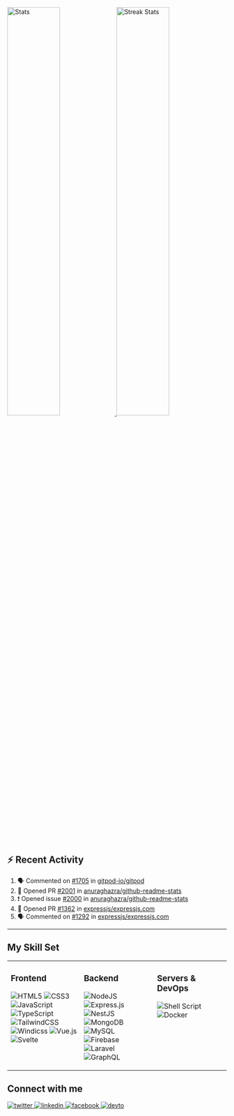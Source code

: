 <!--
## Full Stack Web & Javascript Developer

**I code for money, for my community, and for fun.**

<a href="https://www.github.com/mosaab-emam" target="_blank" style="display: inline-block;">
    <img src="https://komarev.com/ghpvc/?username=Mosaab-Emam&&style=for-the-badge" align="center" />
</a>
<a href="https://www.github.com/mosaab-emam" target="_blank" rel="noreferrer">
    <img align="center" src="https://img.shields.io/github/followers/mosaab-emam?logo=github&style=for-the-badge" />
</a>
<a href="https://www.buymeacoffee.com/mosaabemam" target="_blank" style="display: inline-block;">
    <img src="https://img.shields.io/badge/Donate-Buy%20Me%20A%20Coffee-orange.svg?style=for-the-badge&logo=buymeacoffee" align="center" />
</a>

<br />
<br />
-->
<div>
    <a href="https://github-readme-stats.vercel.app">
        <img width="49%" alt="Stats" src="https://github-readme-stats.vercel.app/api?&count_private=true&username=mosaab-emam&theme=onedark&custom_title=GitHub+Stats&hide_border=true" />
    </a>
    <a href="https://github-readme-streak-stats.herokuapp.com">
        <img width="49%" alt="Streak Stats" src="https://github-readme-streak-stats.herokuapp.com/?user=mosaab-emam&theme=onedark&hide_border=true"/>
    </a>
</div>

<a><h2>:zap: Recent Activity</h2></a>

<!--START_SECTION:activity-->
1. 🗣 Commented on [#1705](https://github.com/gitpod-io/gitpod/issues/1705) in [gitpod-io/gitpod](https://github.com/gitpod-io/gitpod)
2. 💪 Opened PR [#2001](https://github.com/anuraghazra/github-readme-stats/pull/2001) in [anuraghazra/github-readme-stats](https://github.com/anuraghazra/github-readme-stats)
3. ❗️ Opened issue [#2000](https://github.com/anuraghazra/github-readme-stats/issues/2000) in [anuraghazra/github-readme-stats](https://github.com/anuraghazra/github-readme-stats)
4. 💪 Opened PR [#1362](https://github.com/expressjs/expressjs.com/pull/1362) in [expressjs/expressjs.com](https://github.com/expressjs/expressjs.com)
5. 🗣 Commented on [#1292](https://github.com/expressjs/expressjs.com/issues/1292) in [expressjs/expressjs.com](https://github.com/expressjs/expressjs.com)
<!--END_SECTION:activity-->

---
## My Skill Set  
<table><tr><td valign="top" width="33%">



### Frontend  

![HTML5](https://img.shields.io/badge/html5-%23E34F26.svg?style=for-the-badge&logo=html5&logoColor=white)
![CSS3](https://img.shields.io/badge/css3-%231572B6.svg?style=for-the-badge&logo=css3&logoColor=white)
![JavaScript](https://img.shields.io/badge/javascript-%23323330.svg?style=for-the-badge&logo=javascript&logoColor=%23F7DF1E)
![TypeScript](https://img.shields.io/badge/typescript-%23007ACC.svg?style=for-the-badge&logo=typescript&logoColor=white)
![TailwindCSS](https://img.shields.io/badge/tailwindcss-%2338B2AC.svg?style=for-the-badge&logo=tailwind-css&logoColor=white)
![Windicss](https://img.shields.io/badge/windicss-48B0F1.svg?style=for-the-badge&logo=windi-css&logoColor=white)
![Vue.js](https://img.shields.io/badge/vuejs-%2335495e.svg?style=for-the-badge&logo=vuedotjs&logoColor=%234FC08D)
![Svelte](https://img.shields.io/badge/svelte-%23f1413d.svg?style=for-the-badge&logo=svelte&logoColor=white)

</td><td valign="top" width="33%">

### Backend  
![NodeJS](https://img.shields.io/badge/node.js-6DA55F?style=for-the-badge&logo=node.js&logoColor=white)
![Express.js](https://img.shields.io/badge/express.js-%23404d59.svg?style=for-the-badge&logo=express&logoColor=%2361DAFB)
![NestJS](https://img.shields.io/badge/nestjs-%23E0234E.svg?style=for-the-badge&logo=nestjs&logoColor=white)
![MongoDB](https://img.shields.io/badge/MongoDB-%234ea94b.svg?style=for-the-badge&logo=mongodb&logoColor=white)
![MySQL](https://img.shields.io/badge/mysql-%2300f.svg?style=for-the-badge&logo=mysql&logoColor=white)
![Firebase](https://img.shields.io/badge/firebase-%23039BE5.svg?style=for-the-badge&logo=firebase)
![Laravel](https://img.shields.io/badge/laravel-%23FF2D20.svg?style=for-the-badge&logo=laravel&logoColor=white)
![GraphQL](https://img.shields.io/badge/-GraphQL-E10098?style=for-the-badge&logo=graphql&logoColor=white)


</td><td valign="top" width="33%">



### Servers & DevOps
![Shell Script](https://img.shields.io/badge/shell_script-%23121011.svg?style=for-the-badge&logo=gnu-bash&logoColor=white)
![Docker](https://img.shields.io/badge/docker-%230db7ed.svg?style=for-the-badge&logo=docker&logoColor=white)

</td></tr></table>


## Connect with me

<a href="https://twitter.com/EmamMosaab" target="_blank">
<img src=https://img.shields.io/badge/twitter-%2300acee.svg?&style=for-the-badge&logo=twitter&logoColor=white alt=twitter style="margin-bottom: 5px;" />
</a>
<a href="https://linkedin.com/in/mosaab-emam" target="_blank">
<img src=https://img.shields.io/badge/linkedin-%231E77B5.svg?&style=for-the-badge&logo=linkedin&logoColor=white alt=linkedin style="margin-bottom: 5px;" />
</a>
<a href="https://www.facebook.com/mosaabemam.sd" target="_blank">
<img src=https://img.shields.io/badge/facebook-%232E87FB.svg?&style=for-the-badge&logo=facebook&logoColor=white alt=facebook style="margin-bottom: 5px;" />
</a>
<a href="https://dev.to/mosaabemam" target="_blank">
<img src=https://img.shields.io/badge/dev.to-%2308090A.svg?&style=for-the-badge&logo=dev.to&logoColor=white alt=devto style="margin-bottom: 5px;" />
</a>
